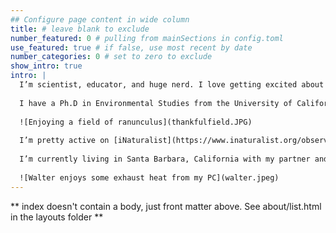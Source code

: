 ```yaml
---
## Configure page content in wide column
title: # leave blank to exclude
number_featured: 0 # pulling from mainSections in config.toml
use_featured: true # if false, use most recent by date
number_categories: 0 # set to zero to exclude
show_intro: true
intro: |
  I’m scientist, educator, and huge nerd. I love getting excited about nature and data, and helping other people get excited about those things too. 
  
  I have a Ph.D in Environmental Studies from the University of California, Santa Cruz in 2020, and a B.S. of Aquatic Biology from the University of California, Santa Barbara. I’m an ecologist by training, but have dabbled in botany, pedagogy, and data science.
  
  ![Enjoying a field of ranunculus](thankfulfield.JPG)
  
  I’m pretty active on [iNaturalist](https://www.inaturalist.org/observations?place_id=any&user_id=castillejajosie&verifiable=any), and love getting involved in community science efforts.
  
  I’m currently living in Santa Barbara, California with my partner and cat (Walter) and ball python (Steve), but we’re moving up to Portland, Oregon soon.
  
  ![Walter enjoys some exhaust heat from my PC](walter.jpeg)
---
```

** index doesn't contain a body, just front matter above.
See about/list.html in the layouts folder **